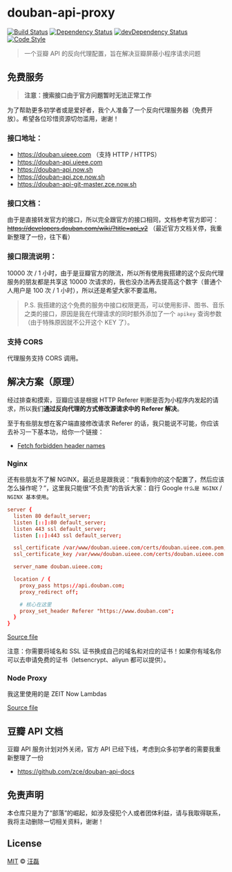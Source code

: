 # douban-api-proxy

[![Build Status][travis-image]][travis-url]
[![Dependency Status][dependency-image]][dependency-url]
[![devDependency Status][devdependency-image]][devdependency-url]
[![Code Style][style-image]][style-url]

> 一个豆瓣 API 的反向代理配置，旨在解决豆瓣屏蔽小程序请求问题

## 免费服务

> **注意：搜索接口由于官方问题暂时无法正常工作**

为了帮助更多初学者或是爱好者，我个人准备了一个反向代理服务器（免费开放）。希望各位珍惜资源切勿滥用，谢谢！

### 接口地址：

- https://douban.uieee.com （支持 HTTP / HTTPS）
- https://douban-api.uieee.com
- https://douban-api.now.sh
- https://douban-api.zce.now.sh
- https://douban-api-git-master.zce.now.sh

### 接口文档：

由于是直接转发官方的接口，所以完全跟官方的接口相同，文档参考官方即可：~~https://developers.douban.com/wiki/?title=api_v2~~ （最近官方文档关停，我重新整理了一份，往下看）

### 接口限流说明：

10000 次 / 1 小时，由于是豆瓣官方的限流，所以所有使用我搭建的这个反向代理服务的朋友都是共享这 10000 次请求的，我也没办法再去提高这个数字（普通个人用户是 100 次 / 1 小时），所以还是希望大家不要滥用。

> P.S. 我搭建的这个免费的服务中接口权限更高，可以使用影评、图书、音乐之类的接口，原因是我在代理请求的同时额外添加了一个 `apikey` 查询参数（由于特殊原因就不公开这个 KEY 了）。

### 支持 CORS

代理服务支持 CORS 调用。

## 解决方案（原理）

经过排查和摸索，豆瓣应该是根据 HTTP Referer 判断是否为小程序内发起的请求，所以我们**通过反向代理的方式修改源请求中的 Referer 解决**。

至于有些朋友想在客户端直接修改请求 Referer 的话，我只能说不可能，你应该去补习一下基本功，给你一个链接：

- [Fetch forbidden header names](https://fetch.spec.whatwg.org/#forbidden-header-name)

### Nginx

还有些朋友不了解 NGINX，最近总是跟我说：“我看到你的这个配置了，然后应该怎么操作呢？”，这里我只能很“不负责”的告诉大家：自行 Google `什么是 NGINX` / `NGINX 基本使用`。

```conf
server {
  listen 80 default_server;
  listen [::]:80 default_server;
  listen 443 ssl default_server;
  listen [::]:443 ssl default_server;

  ssl_certificate /var/www/douban.uieee.com/certs/douban.uieee.com.pem;
  ssl_certificate_key /var/www/douban.uieee.com/certs/douban.uieee.com.key;

  server_name douban.uieee.com;

  location / {
    proxy_pass https://api.douban.com;
    proxy_redirect off;

    # 核心在这里
    proxy_set_header Referer "https://www.douban.com";
  }
}
```

[Source file](douban.uieee.com.conf)

注意：你需要将域名和 SSL 证书换成自己的域名和对应的证书！如果你有域名你可以去申请免费的证书（letsencrypt、aliyun 都可以提供）。

### Node Proxy

我这里使用的是 ZEIT Now Lambdas

[Source file](proxy.js)

## 豆瓣 API 文档

豆瓣 API 服务计划对外关闭，官方 API 已经下线，考虑到众多初学者的需要我重新整理了一份

- https://github.com/zce/douban-api-docs

## 免责声明

本仓库只是为了“部落”的崛起，如涉及侵犯个人或者团体利益，请与我取得联系，我将主动删除一切相关资料，谢谢！

## License

[MIT](LICENSE) &copy; [汪磊](https://zce.me)


[travis-image]: https://img.shields.io/travis/zce/douban-api-proxy.svg
[travis-url]: https://travis-ci.org/zce/douban-api-proxy
[dependency-image]: https://img.shields.io/david/zce/douban-api-proxy.svg
[dependency-url]: https://david-dm.org/zce/douban-api-proxy
[devdependency-image]: https://img.shields.io/david/dev/zce/douban-api-proxy.svg
[devdependency-url]: https://david-dm.org/zce/douban-api-proxy?type=dev
[style-image]: https://img.shields.io/badge/code%20style-standard-brightgreen.svg
[style-url]: http://standardjs.com/
